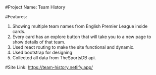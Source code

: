 #Project Name: Team History

#Features:
1. Showing multiple team names from English Premier League inside cards.
2. Every card has an explore button that will take you to a new page to show details of that team.
3. Used react routing to make the site functional and dynamic.
4. Used bootstrap for designing
5. Collected all data from TheSportsDB api.

#Site Link: https://team-history.netlify.app/
